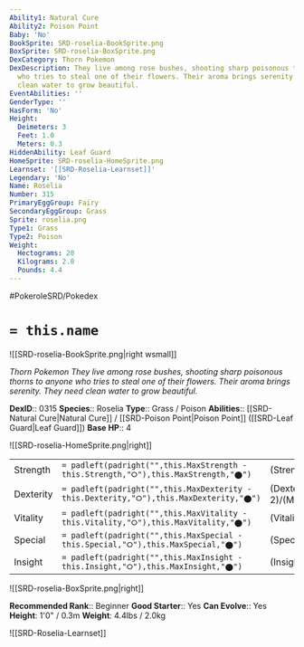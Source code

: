 ```yaml
---
Ability1: Natural Cure
Ability2: Poison Point
Baby: 'No'
BookSprite: SRD-roselia-BookSprite.png
BoxSprite: SRD-roselia-BoxSprite.png
DexCategory: Thorn Pokemon
DexDescription: They live among rose bushes, shooting sharp poisonous thorns to anyone
  who tries to steal one of their flowers. Their aroma brings serenity. They need
  clean water to grow beautiful.
EventAbilities: ''
GenderType: ''
HasForm: 'No'
Height:
  Deimeters: 3
  Feet: 1.0
  Meters: 0.3
HiddenAbility: Leaf Guard
HomeSprite: SRD-roselia-HomeSprite.png
Learnset: '[[SRD-Roselia-Learnset]]'
Legendary: 'No'
Name: Roselia
Number: 315
PrimaryEggGroup: Fairy
SecondaryEggGroup: Grass
Sprite: roselia.png
Type1: Grass
Type2: Poison
Weight:
  Hectograms: 20
  Kilograms: 2.0
  Pounds: 4.4
---
```


#PokeroleSRD/Pokedex

# `= this.name`

![[SRD-roselia-BookSprite.png|right wsmall]]

*Thorn Pokemon*
*They live among rose bushes, shooting sharp poisonous thorns to anyone who tries to steal one of their flowers. Their aroma brings serenity. They need clean water to grow beautiful.*

**DexID**:: 0315
**Species**:: Roselia
**Type**:: Grass / Poison
**Abilities**:: [[SRD-Natural Cure|Natural Cure]] / [[SRD-Poison Point|Poison Point]] ([[SRD-Leaf Guard|Leaf Guard]])
**Base HP**:: 4

![[SRD-roselia-HomeSprite.png|right]]

|           |                                                                                        |                                          |
| --------- | -------------------------------------------------------------------------------------- | ---------------------------------------- |
| Strength  | `= padleft(padright("",this.MaxStrength - this.Strength,"⭘"),this.MaxStrength,"⬤")`    | (Strength::2)/(MaxStrength::4)   |
| Dexterity | `= padleft(padright("",this.MaxDexterity - this.Dexterity,"⭘"),this.MaxDexterity,"⬤")` | (Dexterity:: 2)/(MaxDexterity::4) |
| Vitality  | `= padleft(padright("",this.MaxVitality - this.Vitality,"⭘"),this.MaxVitality,"⬤")`    | (Vitality::2)/(MaxVitality::4)   |
| Special   | `= padleft(padright("",this.MaxSpecial - this.Special,"⭘"),this.MaxSpecial,"⬤")`       | (Special::3)/(MaxSpecial::6)     |
| Insight   | `= padleft(padright("",this.MaxInsight - this.Insight,"⭘"),this.MaxInsight,"⬤")`       | (Insight::2)/(MaxInsight::5)     |

![[SRD-roselia-BoxSprite.png|right]]

**Recommended Rank**:: Beginner
**Good Starter**:: Yes
**Can Evolve**:: Yes
**Height**: 1'0" / 0.3m
**Weight**: 4.4lbs / 2.0kg

![[SRD-Roselia-Learnset]]